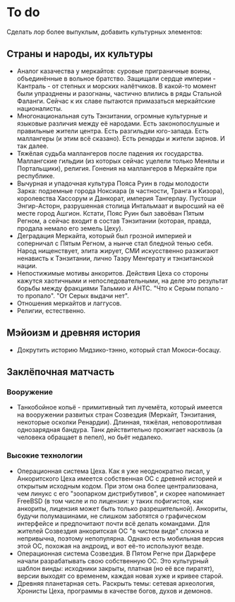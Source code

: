 # To do
Сделать лор более выпуклым, добавить культурных элементов:
## Страны и народы, их культуры
* Аналог казачества у меркайтов: суровые приграничные воины, объединённые в вольное братство. Защищали сердце империи - Кантраль - от степных и морских налётчиков. В какой-то момент были упразднены и разогнаны, частично влились в ряды Стальной Фаланги. Сейчас к их славе пытаются примазаться меркайтские националисты.
* Многонациональная суть Тэнзитании, огромные культурные и языковые различия между её народами. Есть законопослушные и правильные жители центра. Есть разгильдяи юго-запада. Есть маллангеры (и этим всё сказано). Есть ренарды и жители зарнов. И так далее.
* Тяжёлая судьба маллангеров после падения их государства. Маллангские гильдии (из которых сейчас уцелели только Менялы и Портальщики), религия. Гонения на маллангеров в Меркайте при республике.
* Вычурная и упадочная культура Пояса Руин в годы молодости Зарка: подземные города Ноксиара (в частности, Транга и Кизора), королевства Хассорум и Данкорат, империя Тангерлау. Пустоши Энгир-Асторн, разрушенная столица Интальмаат и выросший на её месте город Ашгион. Кстати, Пояс Руин был завоёван Пятым Регном, а сейчас входит в состав Тэнзитании (которая, правда, продала немало его земель Цеху).
* Деградация Меркайта, который был грозной империей и соперничал с Пятым Регном, а нынче стал бледной тенью себя. Народ нищенствует, элита жирует, СМИ искусственно разжигают ненависть к Тэнзитании, лично Таэру Менгерату и тэнзитанской нации.
* Непостижимые мотивы анкоритов. Действия Цеха со стороны кажутся хаотичными и непоследовательными, на деле это результат борьбы между фракциями Тальмио и АНТС. "Что к Серым попало - то пропало". "От Серых выдачи нет".
* Отношения меркайтов и лаггусов.
* Религии, естественно.
## Мэйоизм и древняя история
* Докрутить историю Мидзико-тэнно, который стал Мокоси-босацу.
## Заклёпочная матчасть
### Вооружение
* Танкобойное копьё - примитивный тип лучемёта, который имеется на вооружении развитых стран Созвездия (Меркайт, Тэнзитания, некоторые осколки Ренардии). Длинная, тяжёлая, неповоротливая однозарядная бандура. Танк действительно прожигает насквозь (а человека обращает в пепел), но бьёт недалеко.
### Высокие технологии
* Операционная система Цеха. Как я уже неоднократно писал, у Анкоритского Цеха имеется собственная ОС с древней историей и открытым исходным кодом. При этом она более централизована, чем линукс с его "зоопарком дистрибутивов", и скорее напоминает FreeBSD (в том числе и по лицензии: у таких пофигистов, как анкориты, лицензия может быть только разрешительной). Анкориты, будучи полумашинами, не слишком заботятся о графическом интерфейсе и предпочитают почти всё делать командами. Для жителей Созвездия анкоритская ОС "в чистом виде" сложна и непривычна, поэтому непопулярна. Однако есть мобильная версия этой ОС, похожая на андроид, и вот её-то используют везде.
* Операционная система Созвездия. В Пятом Регне при Даркфере начали разрабатывать свою собственную ОС. Это культурный шаблон винды: исходники закрыты, платная (но её все пиратят), версии выходят со временем, каждая новая хуже и кривее старой.
* Древняя планетарная сеть. Раскрыть темы: сетевая археология, Хронисты Цеха, программы в качестве богов, духов и демонов.
